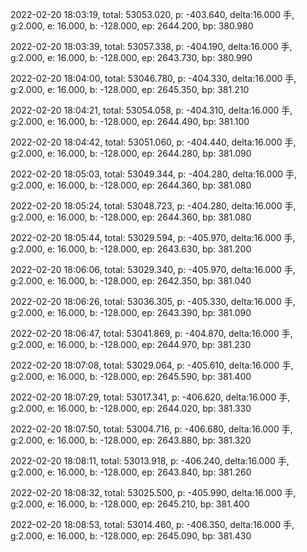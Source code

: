 2022-02-20 18:03:19, total: 53053.020, p: -403.640, delta:16.000 手, g:2.000, e: 16.000, b: -128.000, ep: 2644.200, bp: 380.980

2022-02-20 18:03:39, total: 53057.338, p: -404.190, delta:16.000 手, g:2.000, e: 16.000, b: -128.000, ep: 2643.730, bp: 380.990

2022-02-20 18:04:00, total: 53046.780, p: -404.330, delta:16.000 手, g:2.000, e: 16.000, b: -128.000, ep: 2645.350, bp: 381.210

2022-02-20 18:04:21, total: 53054.058, p: -404.310, delta:16.000 手, g:2.000, e: 16.000, b: -128.000, ep: 2644.490, bp: 381.100

2022-02-20 18:04:42, total: 53051.060, p: -404.440, delta:16.000 手, g:2.000, e: 16.000, b: -128.000, ep: 2644.280, bp: 381.090

2022-02-20 18:05:03, total: 53049.344, p: -404.280, delta:16.000 手, g:2.000, e: 16.000, b: -128.000, ep: 2644.360, bp: 381.080

2022-02-20 18:05:24, total: 53048.723, p: -404.280, delta:16.000 手, g:2.000, e: 16.000, b: -128.000, ep: 2644.360, bp: 381.080

2022-02-20 18:05:44, total: 53029.594, p: -405.970, delta:16.000 手, g:2.000, e: 16.000, b: -128.000, ep: 2643.630, bp: 381.200

2022-02-20 18:06:06, total: 53029.340, p: -405.970, delta:16.000 手, g:2.000, e: 16.000, b: -128.000, ep: 2642.350, bp: 381.040

2022-02-20 18:06:26, total: 53036.305, p: -405.330, delta:16.000 手, g:2.000, e: 16.000, b: -128.000, ep: 2643.390, bp: 381.090

2022-02-20 18:06:47, total: 53041.869, p: -404.870, delta:16.000 手, g:2.000, e: 16.000, b: -128.000, ep: 2644.970, bp: 381.230

2022-02-20 18:07:08, total: 53029.064, p: -405.610, delta:16.000 手, g:2.000, e: 16.000, b: -128.000, ep: 2645.590, bp: 381.400

2022-02-20 18:07:29, total: 53017.341, p: -406.620, delta:16.000 手, g:2.000, e: 16.000, b: -128.000, ep: 2644.020, bp: 381.330

2022-02-20 18:07:50, total: 53004.716, p: -406.680, delta:16.000 手, g:2.000, e: 16.000, b: -128.000, ep: 2643.880, bp: 381.320

2022-02-20 18:08:11, total: 53013.918, p: -406.240, delta:16.000 手, g:2.000, e: 16.000, b: -128.000, ep: 2643.840, bp: 381.260

2022-02-20 18:08:32, total: 53025.500, p: -405.990, delta:16.000 手, g:2.000, e: 16.000, b: -128.000, ep: 2645.210, bp: 381.400

2022-02-20 18:08:53, total: 53014.460, p: -406.350, delta:16.000 手, g:2.000, e: 16.000, b: -128.000, ep: 2645.090, bp: 381.430